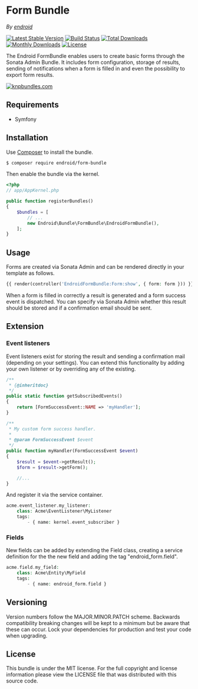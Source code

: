 Form Bundle
==============

*By [endroid](http://endroid.nl/)*

[![Latest Stable Version](http://img.shields.io/packagist/v/endroid/form-bundle.svg)](https://packagist.org/packages/endroid/form-bundle)
[![Build Status](http://img.shields.io/travis/endroid/EndroidFormBundle.svg)](http://travis-ci.org/endroid/EndroidFormBundle)
[![Total Downloads](http://img.shields.io/packagist/dt/endroid/form-bundle.svg)](https://packagist.org/packages/endroid/form-bundle)
[![Monthly Downloads](http://img.shields.io/packagist/dm/endroid/form-bundle.svg)](https://packagist.org/packages/endroid/form-bundle)
[![License](http://img.shields.io/packagist/l/endroid/form-bundle.svg)](https://packagist.org/packages/endroid/form-bundle)

The Endroid FormBundle enables users to create basic forms through the Sonata
Admin Bundle. It includes form configuration, storage of results, sending of
notifications when a form is filled in and even the possibility to export form
results.

[![knpbundles.com](http://knpbundles.com/endroid/EndroidFormBundle/badge-short)](http://knpbundles.com/endroid/EndroidFormBundle)

## Requirements

* Symfony

## Installation

Use [Composer](https://getcomposer.org/) to install the bundle.

``` bash
$ composer require endroid/form-bundle
```

Then enable the bundle via the kernel.

``` php
<?php
// app/AppKernel.php

public function registerBundles()
{
    $bundles = [
        // ...
        new Endroid\Bundle\FormBundle\EndroidFormBundle(),
    ];
}
```

## Usage

Forms are created via Sonata Admin and can be rendered directly in your
template as follows.

```php
{{ render(controller('EndroidFormBundle:Form:show', { form: form })) }}
```

When a form is filled in correctly a result is generated and a form success
event is dispatched. You can specify via Sonata Admin whether this result
should be stored and if a confirmation email should be sent.

## Extension

### Event listeners

Event listeners exist for storing the result and sending a confirmation mail
(depending on your settings). You can extend this functionality by adding your
own listener or by overriding any of the existing.

```php
/**
 * {@inheritdoc}
 */
public static function getSubscribedEvents()
{
    return [FormSuccessEvent::NAME => 'myHandler'];
}

/**
 * My custom form success handler.
 *
 * @param FormSuccessEvent $event
 */
public function myHandler(FormSuccessEvent $event)
{
    $result = $event->getResult();
    $form = $result->getForm();

    //...
}
```

And register it via the service container.

```php
acme.event_listener.my_listener:
    class: Acme\EventListener\MyListener
    tags:
        - { name: kernel.event_subscriber }
```

### Fields

New fields can be added by extending the Field class, creating a service
definition for the the new field and adding the tag "endroid_form.field".

```php
acme.field.my_field:
    class: Acme\Entity\MyField
    tags:
        - { name: endroid_form.field }
```

## Versioning

Version numbers follow the MAJOR.MINOR.PATCH scheme. Backwards compatibility
breaking changes will be kept to a minimum but be aware that these can occur.
Lock your dependencies for production and test your code when upgrading.

## License

This bundle is under the MIT license. For the full copyright and license
information please view the LICENSE file that was distributed with this source code.
